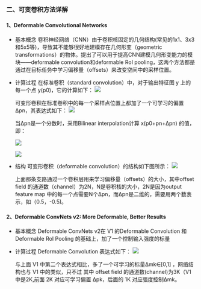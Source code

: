 ### 二、可变卷积方法详解

#### 1、Deformable Convolutional Networks

+ 基本概念
  卷积神经网络（CNN）由于卷积核固定的几何结构(常见的1x1、3x3和5x5等)，导致其不能够很好地建模存在几何形变（geometric transformations）的物体。提出了可以用于提高CNN建模几何形变能力的模块——deformable convolution和deformable RoI pooling，这两个方法都是通过在目标任务中学习偏移量（offsets）来改变空间中的采样位置。

+ 计算过程
  在标准卷积（standard convolution）中，对于输出特征图 y 上的每一个点 y(p0)，它的计算如下：
  ![](https://ai-studio-static-online.cdn.bcebos.com/b6a65fb4570742c0b7cc64739b94fccfe1ec0563cf88436a9e4582de0c016800)

  

  可变形卷积在标准卷积中的每一个采样点位置上都加了一个可学习的偏置Δpn，其表达式如下：
  ![](https://ai-studio-static-online.cdn.bcebos.com/9f6c4fbd2bbf442594cfc1f192b5b195689204da24084a6fb16992dc9a6fd3dc)

  当Δpn是一个分数时，采用Bilinear interpolation计算 x(p0+pn+Δpn) 的值，即：

  ![](https://ai-studio-static-online.cdn.bcebos.com/18dec319dced426c98070808a0eaa8c4876ece3aa0c342c7be1e58f2660f7e70)

  ![](https://ai-studio-static-online.cdn.bcebos.com/ba31d25496544e448074c8f68c8c240a1b87a9d72187479fb9207021c0c3c22b)

+ 结构
  可变形卷积（deformable convolution）的结构如下图所示：
  ![](https://ai-studio-static-online.cdn.bcebos.com/4ffbc0c6b75045088cd4988c658dee8ae40aeade42d94c92920d89139025fc22)

  

  上面那条支路通过一个卷积层用来学习偏移量（offsets）的大小，其中offset field 的通道数（channel）为2N，N是卷积核的大小，2N是因为output feature map 中的每一个点需要N个Δpn，而Δpn是二维的，需要用两个数表示，如（0.5，-0.5)。

#### 2、Deformable ConvNets v2: More Deformable, Better Results

+ 基本概念
  Deformable ConvNets v2在 V1 的Deformable Convolution 和Deformable RoI Pooling 的基础上，加了一个控制输入强度的标量

+ 计算过程
  Deformable Convolution 表达式如下：
  ![](https://ai-studio-static-online.cdn.bcebos.com/6f469f8bdd1744a3884f4e071ae0760043cdf91c13fb498ab1e4724eb8473c00)

  

  与上面 V1 中第二个表达式相比，多了一个可学习的标量Δmk∈[0,1] ，网络结构也与 V1 中的类似，只不过 其中 offset field 的通道数(channel)为3K（V1中是2K,前面 2K 对应可学习偏置 Δpk，后面的 1K 对应强度控制Δmk。

